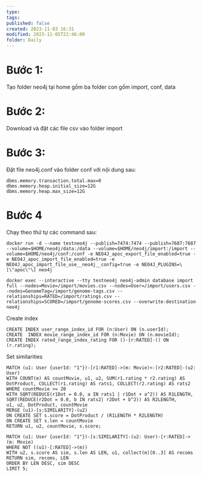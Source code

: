 ```yaml
---
type: 
tags: 
published: false
created: 2023-11-03 16:31
modified: 2023-11-05T22:46:00
folder: Daily
---
```

# Bước 1:  
Tạo folder neo4j tại home gồm ba folder con gồm import, conf, data

# Bước 2:
Download và đặt các file csv vào folder import

# Bước 3: 
Đặt file neo4j.conf vào folder conf với nội dung sau:

```Conf
dbms.memory.transaction.total.max=0
dbms.memory.heap.initial_size=12G
dbms.memory.heap.max_size=12G
```

# Bước 4

Chạy theo thứ tự các command sau:

```Cypher
docker run -d --name testneo4j --publish=7474:7474 --publish=7687:7687 --volume=$HOME/neo4j/data:/data --volume=$HOME/neo4j/import:/import --volume=$HOME/neo4j/conf:/conf -e NEO4J_apoc_export_file_enabled=true -e NEO4J_apoc_import_file_enabled=true -e NEO4J_apoc_import_file_use__neo4j__config=true -e NEO4J_PLUGINS=\[\"apoc\"\] neo4j
``` 

```Cypher
docker exec --interactive --tty testneo4j neo4j-admin database import full --nodes=Movie=/import/movies.csv --nodes=User=/import/users.csv --nodes=GenomeTag=/import/genome-tags.csv --relationships=RATED=/import/ratings.csv --relationships=SCORED=/import/genome-scores.csv --overwrite-destination neo4j
```

Create index
```Cypher
CREATE INDEX user_range_index_id FOR (n:User) ON (n.userId);
CREATE  INDEX movie_range_index_id FOR (n:Movie) ON (n.movieId);
CREATE INDEX rated_range_index_rating FOR ()-[r:RATED]-() ON (r.rating);
```

Set similarities
```Cypher
MATCH (u1: User {userId: "1"})-[r1:RATED]->(m: Movie)<-[r2:RATED]-(u2: User)
WITH COUNT(m) AS countMovie, u1, u2, SUM(r1.rating * r2.rating) AS DotProduct, COLLECT(r1.rating) AS rats1, COLLECT(r2.rating) AS rats2
WHERE countMovie >= 20
WITH SQRT(REDUCE(r1Dot = 0.0, a IN rats1 | r1Dot + a^2)) AS R1LENGTH,
SQRT(REDUCE(r2Dot = 0.0, b IN rats2| r2Dot + b^2)) AS R2LENGTH,
u1, u2, DotProduct, countMovie
MERGE (u1)-[s:SIMILARITY]-(u2)
ON CREATE SET s.score = DotProduct / (R1LENGTH * R2LENGTH)
ON CREATE SET s.len = countMovie
RETURN u1, u2, countMovie, s.score;
```

```Cypher
MATCH (u1: User {userId: "1"})-[s:SIMILARITY]-(u2: User)-[r:RATED]->(m: Movie)
WHERE NOT ((u1)-[:RATED]->(m))
WITH u2, s.score AS sim, s.len AS LEN, u1, collect(m)[0..3] AS recoms
RETURN sim, recoms, LEN
ORDER BY LEN DESC, sim DESC
LIMIT 5;
```

